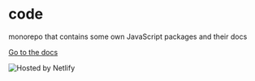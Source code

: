 # code

monorepo that contains some own JavaScript packages and their docs

<Enter>

[Go to the docs](https://diegofrayo-docs.netlify.com)

![Hosted by Netlify](https://www.netlify.com/img/global/badges/netlify-color-accent.svg "Hosted by Netlify")
